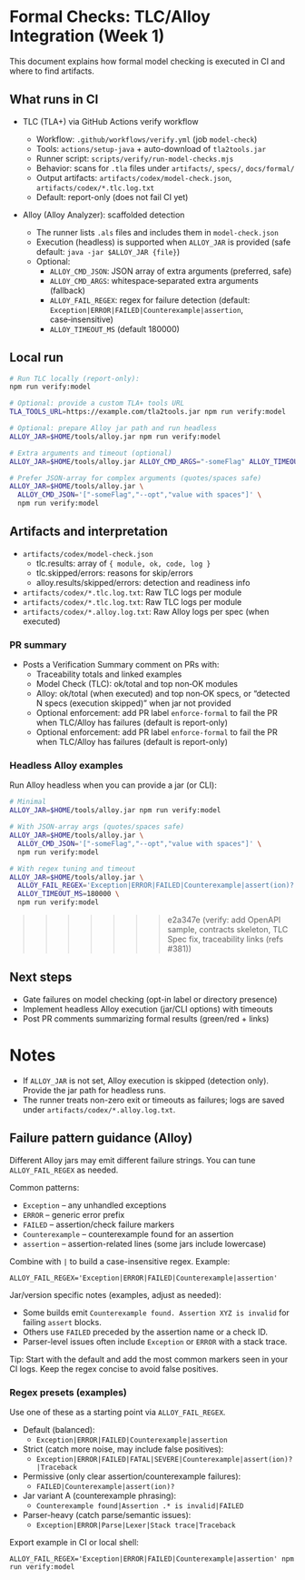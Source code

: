 # Formal Checks: TLC/Alloy Integration (Week 1)

This document explains how formal model checking is executed in CI and where to find artifacts.

## What runs in CI

- TLC (TLA+) via GitHub Actions verify workflow
  - Workflow: `.github/workflows/verify.yml` (job `model-check`)
  - Tools: `actions/setup-java` + auto-download of `tla2tools.jar`
  - Runner script: `scripts/verify/run-model-checks.mjs`
  - Behavior: scans for `.tla` files under `artifacts/`, `specs/`, `docs/formal/`
  - Output artifacts: `artifacts/codex/model-check.json`, `artifacts/codex/*.tlc.log.txt`
  - Default: report-only (does not fail CI yet)

- Alloy (Alloy Analyzer): scaffolded detection
  - The runner lists `.als` files and includes them in `model-check.json`
  - Execution (headless) is supported when `ALLOY_JAR` is provided (safe default: `java -jar $ALLOY_JAR {file}`)
  - Optional:
    - `ALLOY_CMD_JSON`: JSON array of extra arguments (preferred, safe)
    - `ALLOY_CMD_ARGS`: whitespace‑separated extra arguments (fallback)
    - `ALLOY_FAIL_REGEX`: regex for failure detection (default: `Exception|ERROR|FAILED|Counterexample|assertion`, case‑insensitive)
    - `ALLOY_TIMEOUT_MS` (default 180000)

## Local run

```bash
# Run TLC locally (report-only):
npm run verify:model

# Optional: provide a custom TLA+ tools URL
TLA_TOOLS_URL=https://example.com/tla2tools.jar npm run verify:model

# Optional: prepare Alloy jar path and run headless
ALLOY_JAR=$HOME/tools/alloy.jar npm run verify:model

# Extra arguments and timeout (optional)
ALLOY_JAR=$HOME/tools/alloy.jar ALLOY_CMD_ARGS="-someFlag" ALLOY_TIMEOUT_MS=180000 npm run verify:model

# Prefer JSON-array for complex arguments (quotes/spaces safe)
ALLOY_JAR=$HOME/tools/alloy.jar \
  ALLOY_CMD_JSON='["-someFlag","--opt","value with spaces"]' \
  npm run verify:model
```

## Artifacts and interpretation

- `artifacts/codex/model-check.json`
  - tlc.results: array of `{ module, ok, code, log }`
  - tlc.skipped/errors: reasons for skip/errors
  - alloy.results/skipped/errors: detection and readiness info
 - `artifacts/codex/*.tlc.log.txt`: Raw TLC logs per module
- `artifacts/codex/*.tlc.log.txt`: Raw TLC logs per module
 - `artifacts/codex/*.alloy.log.txt`: Raw Alloy logs per spec (when executed)

### PR summary

- Posts a Verification Summary comment on PRs with:
  - Traceability totals and linked examples
  - Model Check (TLC): ok/total and top non‑OK modules
  - Alloy: ok/total (when executed) and top non‑OK specs, or “detected N specs (execution skipped)” when jar not provided
  - Optional enforcement: add PR label `enforce-formal` to fail the PR when TLC/Alloy has failures (default is report-only)
   - Optional enforcement: add PR label `enforce-formal` to fail the PR when TLC/Alloy has failures (default is report-only)

### Headless Alloy examples

Run Alloy headless when you can provide a jar (or CLI):

```bash
# Minimal
ALLOY_JAR=$HOME/tools/alloy.jar npm run verify:model

# With JSON-array args (quotes/spaces safe)
ALLOY_JAR=$HOME/tools/alloy.jar \
  ALLOY_CMD_JSON='["-someFlag","--opt","value with spaces"]' \
  npm run verify:model

# With regex tuning and timeout
ALLOY_JAR=$HOME/tools/alloy.jar \
  ALLOY_FAIL_REGEX='Exception|ERROR|FAILED|Counterexample|assert(ion)?' \
  ALLOY_TIMEOUT_MS=180000 \
  npm run verify:model
```
>>>>>>> e2a347e (verify: add OpenAPI sample, contracts skeleton, TLC Spec fix, traceability links (refs #381))

## Next steps

- Gate failures on model checking (opt-in label or directory presence)
- Implement headless Alloy execution (jar/CLI options) with timeouts
- Post PR comments summarizing formal results (green/red + links)
# Notes

- If `ALLOY_JAR` is not set, Alloy execution is skipped (detection only). Provide the jar path for headless runs.
- The runner treats non-zero exit or timeouts as failures; logs are saved under `artifacts/codex/*.alloy.log.txt`.

## Failure pattern guidance (Alloy)

Different Alloy jars may emit different failure strings. You can tune `ALLOY_FAIL_REGEX` as needed.

Common patterns:

- `Exception` – any unhandled exceptions
- `ERROR` – generic error prefix
- `FAILED` – assertion/check failure markers
- `Counterexample` – counterexample found for an assertion
- `assertion` – assertion-related lines (some jars include lowercase)

Combine with `|` to build a case-insensitive regex. Example:

```
ALLOY_FAIL_REGEX='Exception|ERROR|FAILED|Counterexample|assertion'
```

Jar/version specific notes (examples, adjust as needed):

- Some builds emit `Counterexample found.
  Assertion XYZ is invalid` for failing `assert` blocks.
- Others use `FAILED` preceded by the assertion name or a check ID.
- Parser-level issues often include `Exception` or `ERROR` with a stack trace.

Tip: Start with the default and add the most common markers seen in your CI logs. Keep the regex concise to avoid false positives.

### Regex presets (examples)

Use one of these as a starting point via `ALLOY_FAIL_REGEX`.

- Default (balanced):
  - `Exception|ERROR|FAILED|Counterexample|assertion`
- Strict (catch more noise, may include false positives):
  - `Exception|ERROR|FAILED|FATAL|SEVERE|Counterexample|assert(ion)?|Traceback`
- Permissive (only clear assertion/counterexample failures):
  - `FAILED|Counterexample|assert(ion)?`
- Jar variant A (counterexample phrasing):
  - `Counterexample found|Assertion .* is invalid|FAILED`
- Parser-heavy (catch parse/semantic issues):
  - `Exception|ERROR|Parse|Lexer|Stack trace|Traceback`

Export example in CI or local shell:

```
ALLOY_FAIL_REGEX='Exception|ERROR|FAILED|Counterexample|assertion' npm run verify:model
```
